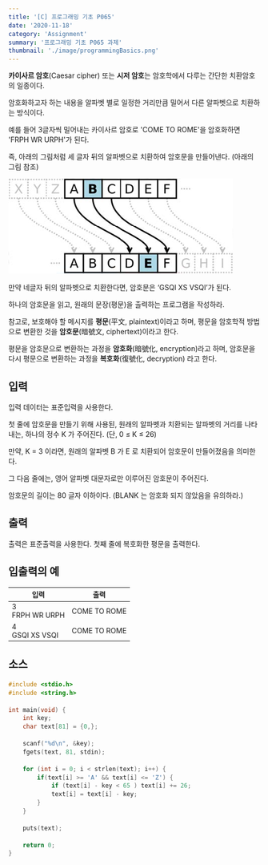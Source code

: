 ```yaml
---
title: '[C] 프로그래밍 기초 P065'
date: '2020-11-18'
category: 'Assignment'
summary: '프로그래밍 기초 P065 과제'
thumbnail: './image/programmingBasics.png'
---
```

**카이사르 암호**(Caesar cipher) 또는 **시저 암호**는 암호학에서 다루는 간단한 치환암호의 일종이다.

암호화하고자 하는 내용을 알파벳 별로 일정한 거리만큼 밀어서 다른 알파벳으로 치환하는 방식이다.

예를 들어 3글자씩 밀어내는 카이사르 암호로 'COME TO ROME'을 암호화하면 'FRPH WR URPH'가 된다.

즉, 아래의 그림처럼 세 글자 뒤의 알파벳으로 치환하여 암호문을 만들어낸다. (아래의 그림 참조)

![Problem](./image/pba/p065.jpg)

만약 네글자 뒤의 알파벳으로 치환한다면, 암호문은 ‘GSQI XS VSQI’가 된다.

하나의 암호문을 읽고, 원래의 문장(평문)을 출력하는 프로그램을 작성하라.

참고로, 보호해야 할 메시지를 **평문**(平文, plaintext)이라고 하며, 평문을 암호학적 방법으로 변환한 것을 **암호문**(暗號文, ciphertext)이라고 한다. 

평문을 암호문으로 변환하는 과정을 **암호화**(暗號化, encryption)라고 하며, 암호문을 다시 평문으로 변환하는 과정을 **복호화**(復號化, decryption) 라고 한다.

## 입력
입력 데이터는 표준입력을 사용한다. 

첫 줄에 암호문을 만들기 위해 사용된, 원래의 알파벳과 치환되는 알파벳의 거리를 나타내는, 하나의 정수 K 가 주어진다. (단, 0 ≤ K ≤ 26)

만약, K = 3 이라면, 원래의 알파벳 B 가 E 로 치환되어 암호문이 만들어졌음을 의미한다. 

그 다음 줄에는, 영어 알파벳 대문자로만 이루어진 암호문이 주어진다. 

암호문의 길이는 80 글자 이하이다. (BLANK 는 암호화 되지 않았음을 유의하라.)

## 출력
출력은 표준출력을 사용한다. 첫째 줄에 복호화한 평문을 출력한다.


## 입출력의 예

|입력|출력|
|---|---|
|3<br>FRPH WR URPH|COME TO ROME|
|4<br>GSQI XS VSQI|COME TO ROME|

## 소스

```c
#include <stdio.h>
#include <string.h>

int main(void) {
    int key;
    char text[81] = {0,};

    scanf("%d\n", &key);
    fgets(text, 81, stdin);

    for (int i = 0; i < strlen(text); i++) {
        if(text[i] >= 'A' && text[i] <= 'Z') {
            if (text[i] - key < 65 ) text[i] += 26;
            text[i] = text[i] - key;
        }
    }

    puts(text);

    return 0;
}
```